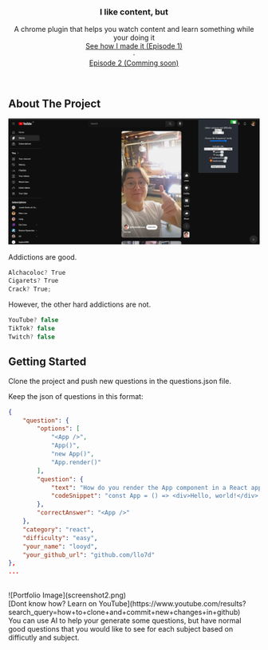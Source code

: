 <div align="center">
  <h3 align="center">I like content, but</h3>

  <p align="center">
    A chrome plugin that helps you watch content and learn something while your doing it
    <br />
    <a href="https://youtu.be/dZfTGpOufg0">See how I made it (Episode 1) </a>
    <br />
    ·
    <br />
    <a href="https://youtu.be/dZfTGpOufg0"> Episode 2 (Comming soon) </a>
  </p>
</div>

</br>

<!-- ABOUT THE PROJECT -->
## About The Project
![Portfolio Image](screenshot1.png)

Addictions are good. 

  ```javascript
  Alchacoloc? True
  Cigarets? True
  Crack? True;
  ```

However, the other hard addictions are not.

  ```javascript
  YouTube? false
  TikTok? false
  Twitch? false
  ```

<!-- GETTING STARTED -->
## Getting Started
Clone the project and push new questions in the questions.json file.

Keep the json of questions in this format:

```json
{
    "question": {
        "options": [
            "<App />",
            "App()",
            "new App()",
            "App.render()"
        ],
        "question": {
            "text": "How do you render the App component in a React application?",
            "codeSnippet": "const App = () => <div>Hello, world!</div>;"
        },
        "correctAnswer": "<App />"
    },
    "category": "react",
    "difficulty": "easy",
    "your_name": "looyd",
    "your_github_url": "github.com/llo7d"
},
...
```
</br>
![Portfolio Image](screenshot2.png)
</br>
[Dont know how? Learn on YouTube](https://www.youtube.com/results?search_query=how+to+clone+and+commit+new+changes+in+github) 
</br>
You can use AI to help your generate some questions, but have normal good questions that you would like to see for each subject based on difficutly and subject.


